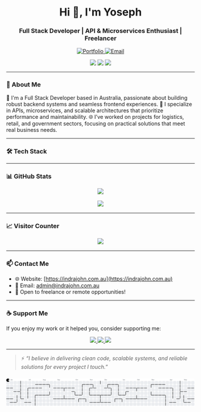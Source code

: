 <h1 align="center">Hi 👋, I'm Yoseph</h1>
<h3 align="center">Full Stack Developer | API & Microservices Enthusiast | Freelancer</h3>

<p align="center">
  <a href="https://indrajohn.com.au" target="_blank">
    <img src="https://img.shields.io/badge/Portfolio-Visit-blue?style=for-the-badge&logo=Google-Chrome" alt="Portfolio" />
  </a>
  <a href="mailto:admin@indrajohn.com.au">
    <img src="https://img.shields.io/badge/Email-Contact-red?style=for-the-badge&logo=gmail" alt="Email" />
  </a>
</p>

<p align="center">
  <img src="https://img.shields.io/github/followers/indrajohn?label=GitHub%20Followers&style=social" />
  <img src="https://img.shields.io/github/stars/indrajohn?label=GitHub%20Stars&style=social" />
  <img src="https://komarev.com/ghpvc/?username=indrajohn&label=Profile%20views&color=0e75b6&style=flat" />
</p>

---

### 💼 About Me

🔧 I'm a Full Stack Developer based in Australia, passionate about building robust backend systems and seamless frontend experiences.
🧠 I specialize in APIs, microservices, and scalable architectures that prioritize performance and maintainability.
🌐 I’ve worked on projects for logistics, retail, and government sectors, focusing on practical solutions that meet real business needs.

---

### 🛠️ Tech Stack

<!-- Same tech stack section as before with icons -->
<!-- ... Keep previous stack with shields.io badges here ... -->

---

### 📊 GitHub Stats

<p align="center">
  <img src="https://github-readme-stats.vercel.app/api?username=indrajohn&show_icons=true&theme=radical" />
</p>
<p align="center">
  <img src="https://github-readme-stats.vercel.app/api/top-langs/?username=indrajohn&layout=compact&theme=radical" />
</p>

---

### 📈 Visitor Counter

<p align="center">
  <img src="https://profile-counter.glitch.me/indrajohn/count.svg" />
</p>

---

### 📫 Contact Me

- 🌐 Website: [https://indrajohn.com.au](https://indrajohn.com.au)
- 📧 Email: [admin@indrajohn.com.au](mailto:admin@indrajohn.com.au)
- 💼 Open to freelance or remote opportunities!

---

### ☕ Support Me

If you enjoy my work or it helped you, consider supporting me:

<p align="center">
  <a href="https://www.buymeacoffee.com/indrajohn" target="_blank">
    <img src="https://img.shields.io/badge/Buy Me a Coffee-FFDD00?style=for-the-badge&logo=buymeacoffee&logoColor=black" />
  </a>
  <a href="https://ko-fi.com/indrajohn" target="_blank">
    <img src="https://img.shields.io/badge/Ko--fi-29ABE0?style=for-the-badge&logo=ko-fi&logoColor=white" />
  </a>
  <a href="https://www.paypal.com/donate/?hosted_button_id=XXXXXXXXXXX" target="_blank">
    <img src="https://img.shields.io/badge/PayPal-Donate-00457C?style=for-the-badge&logo=paypal&logoColor=white" />
  </a>
</p>

---

> ⚡ _“I believe in delivering clean code, scalable systems, and reliable solutions for every project I touch.”_

###

<picture>
  <source media="(prefers-color-scheme: dark)" srcset="https://raw.githubusercontent.com/indrajohn/indrajohn/output/pacman-contribution-graph-dark.svg">
  <source media="(prefers-color-scheme: light)" srcset="https://raw.githubusercontent.com/indrajohn/indrajohn/output/pacman-contribution-graph.svg">
  <img alt="pacman contribution graph" src="https://raw.githubusercontent.com/indrajohn/indrajohn/output/pacman-contribution-graph.svg">
</picture>

###
